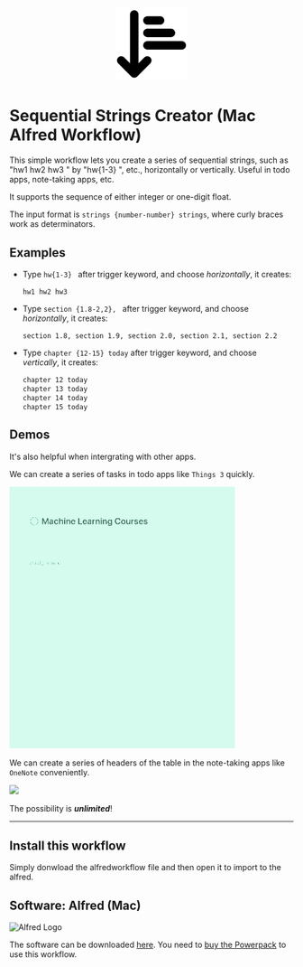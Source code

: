 <h1 align="center">
  <img src="./icon.png" width="128" height="128">
</h1>

# Sequential Strings Creator (Mac Alfred Workflow)

This simple workflow lets you create a series of sequential strings, such as "hw1 hw2 hw3 " by "hw{1-3} ", etc., horizontally or vertically. Useful in todo apps, note-taking apps, etc.

It supports the sequence of either integer or one-digit float.

The input format is `strings {number-number} strings`, where curly braces work as determinators.

## Examples

* Type `hw{1-3} ` after trigger keyword, and choose *horizontally*, it creates:

    ```
    hw1 hw2 hw3
    ```

* Type `section {1.8-2,2}, ` after trigger keyword, and choose *horizontally*, it creates:
    
    ```
    section 1.8, section 1.9, section 2.0, section 2.1, section 2.2
    ```

* Type `chapter {12-15} today` after trigger keyword, and choose *vertically*, it creates: 

    ```
    chapter 12 today
    chapter 13 today
    chapter 14 today
    chapter 15 today
    ```

## Demos

It's also helpful when intergrating with other apps. 

We can create a series of tasks in todo apps like `Things 3` quickly.

<img src="./gif_examples/SequentialStrings_Example_Things.gif" width="400">

We can create a series of headers of the table in the note-taking apps like `OneNote` conveniently.

<img src="./gif_examples/SequentialStrings_Example_OneNote.gif" width="400">

The possibility is ***unlimited***!

---

## Install this workflow

Simply donwload the alfredworkflow file and then open it to import to the alfred.

## Software: Alfred (Mac)

![Alfred Logo](https://i.pinimg.com/originals/5c/23/a6/5c23a6723d3b19e892985fd918cf0aab.png)

The software can be downloaded [here](https://www.alfredapp.com/). You need to [buy the Powerpack](https://buy.alfredapp.com/) to use this workflow.
